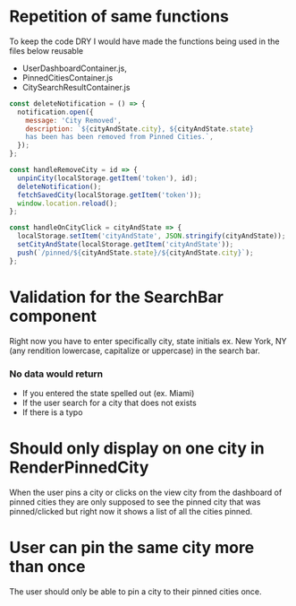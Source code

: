 # Repetition of same functions

To keep the code DRY I would have made the functions being used in the files below reusable

- UserDashboardContainer.js,
- PinnedCitiesContainer.js
- CitySearchResultContainer.js

```js
const deleteNotification = () => {
  notification.open({
    message: 'City Removed',
    description: `${cityAndState.city}, ${cityAndState.state} 
    has been has been removed from Pinned Cities.`,
  });
};

const handleRemoveCity = id => {
  unpinCity(localStorage.getItem('token'), id);
  deleteNotification();
  fetchSavedCity(localStorage.getItem('token'));
  window.location.reload();
};

const handleOnCityClick = cityAndState => {
  localStorage.setItem('cityAndState', JSON.stringify(cityAndState));
  setCityAndState(localStorage.getItem('cityAndState'));
  push(`/pinned/${cityAndState.state}/${cityAndState.city}`);
};
```

# Validation for the SearchBar component

Right now you have to enter specifically city, state initials ex. New York, NY (any rendition lowercase, capitalize or uppercase) in the search bar.

### No data would return

- If you entered the state spelled out (ex. Miami)
- If the user search for a city that does not exists
- If there is a typo

# Should only display on one city in RenderPinnedCity

When the user pins a city or clicks on the view city from the dashboard of pinned cities they are only supposed to see the pinned city that was pinned/clicked but right now it shows a list of all the cities pinned.

# User can pin the same city more than once

The user should only be able to pin a city to their pinned cities once.
